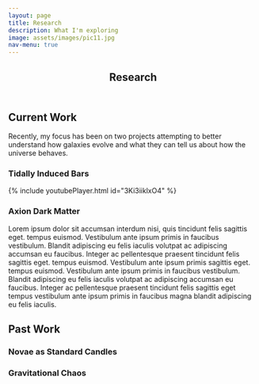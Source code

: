 ```yaml
---
layout: page
title: Research
description: What I'm exploring
image: assets/images/pic11.jpg
nav-menu: true
---
```


<!-- Main -->
<div id="main" class="alt">

<!-- One -->
<section id="one">
	<div class="inner">
		<header class="major">
			<h1>Research</h1>
		</header>

<!-- Current Work -->
<h2>Current Work</h2>
<p>Recently, my focus has been on two projects attempting to better understand how galaxies evolve and what they can tell us about how the universe behaves.</p>
		
<!-- Tidal Bars -->
<h3>Tidally Induced Bars</h3>
{% include youtubePlayer.html id="3Ki3iiklxO4" %}
		
<!-- Axion DM -->
<h3>Axion Dark Matter</h3>
<p><span class="image right"><img src="{% link assets/images/HMF_animation.gif %}" alt="" /></span>Lorem ipsum dolor sit accumsan interdum nisi, quis tincidunt felis sagittis eget. tempus euismod. Vestibulum ante ipsum primis in faucibus vestibulum. Blandit adipiscing eu felis iaculis volutpat ac adipiscing accumsan eu faucibus. Integer ac pellentesque praesent tincidunt felis sagittis eget. tempus euismod. Vestibulum ante ipsum primis sagittis eget. tempus euismod. Vestibulum ante ipsum primis in faucibus vestibulum. Blandit adipiscing eu felis iaculis volutpat ac adipiscing accumsan eu faucibus. Integer ac pellentesque praesent tincidunt felis sagittis eget tempus vestibulum ante ipsum primis in faucibus magna blandit adipiscing eu felis iaculis.</p>
		
<!-- Past Work -->
<h2>Past Work</h2>
		
<!-- Standard Candles -->
<h3>Novae as Standard Candles</h3>
		
<!-- N-Body -->
<h3>Gravitational Chaos</h3>
    
</div>
</section>

</div>

